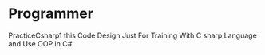 # Programmer
PracticeCsharp1
this Code Design Just For Training With C sharp Language 
and Use OOP in C#
